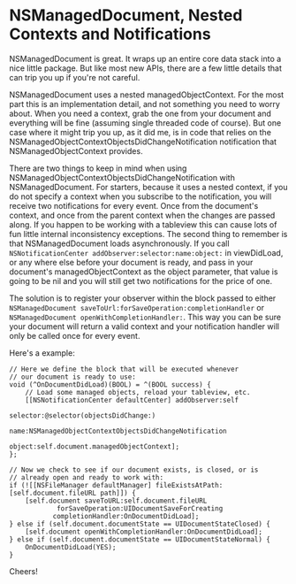 # NSManagedDocument, Nested Contexts and Notifications

NSManagedDocument is great. It wraps up an entire core data stack into a nice little package. But like most new APIs, there are a few little details that can trip you up if you're not careful.

NSManagedDocument uses a nested managedObjectContext. For the most part this is an implementation detail, and not something you need to worry about. When you need a context, grab the one from your document and everything will be fine (assuming single threaded code of course). But one case where it might trip you up, as it did me, is in code that relies on the NSManagedObjectContextObjectsDidChangeNotification notification that NSManagedObjectContext provides.

There are two things to keep in mind when using NSManagedObjectContextObjectsDidChangeNotification with NSManagedDocument. For starters, because it uses a nested context, if you do not specify a context when you subscribe to the notification, you will receive two notifications for every event. Once from the document's context, and once from the parent context when the changes are passed along. If you happen to be working with a tableview this can cause lots of fun little internal inconsistency exceptions. The second thing to remember is that NSManagedDocument loads asynchronously. If you call `NSNotificationCenter addObserver:selector:name:object:` in viewDidLoad, or any where else before your document is ready, and pass in your document's managedObjectContext as the object parameter, that value is going to be nil and you will still get two notifications for the price of one.

The solution is to register your observer within the block passed to either `NSManagedDocument saveToUrl:forSaveOperation:completionHandler` or `NSManagedDocument openWithCompletionHandler:`. This way you can be sure your document will return a valid context and your notification handler will only be called once for every event.

Here's a example:

	// Here we define the block that will be executed whenever
	// our document is ready to use:
	void (^OnDocumentDidLoad)(BOOL) = ^(BOOL success) {
        // Load some managed objects, reload your tableview, etc.
        [[NSNotificationCenter defaultCenter] addObserver:self
                                                 selector:@selector(objectsDidChange:)
                                                     name:NSManagedObjectContextObjectsDidChangeNotification
                                                   object:self.document.managedObjectContext];
    };
    
	// Now we check to see if our document exists, is closed, or is 
    // already open and ready to work with:	
    if (![[NSFileManager defaultManager] fileExistsAtPath:[self.document.fileURL path]]) {
        [self.document saveToURL:self.document.fileURL
                forSaveOperation:UIDocumentSaveForCreating
               completionHandler:OnDocumentDidLoad];
    } else if (self.document.documentState == UIDocumentStateClosed) {
        [self.document openWithCompletionHandler:OnDocumentDidLoad];
    } else if (self.document.documentState == UIDocumentStateNormal) {
        OnDocumentDidLoad(YES);
    }

Cheers!




